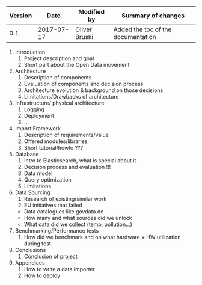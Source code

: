 |Version|Date|Modified by|Summary of changes
|-------|----|-----------|------------------
| 0.1   | 2017-07-17 |Oliver Bruski | Added the toc of the documentation |


1. Introduction
    1. Project description and goal
    1. Short part about the Open Data movement
1. Architecture
    1. Description of components
    1. Evaluation of components and decision process
    1. Architecture evolution & background on those decisions
    1. Limitations/Drawbacks of architecture
1. Infrastructure/ physical architecture
    1. Logging
    1. Deployment
    1. ...
1. Import Framework
    1. Description of requirements/value
    1. Offered modules/libraries
    1. Short tutorial/howto ???
1. Database
    1. Intro to Elasticsearch, what is special about it
    1. Decision process and evaluation !!!
    1. Data model
    1. Query optimization
    1. Limitations
1. Data Sourcing
    1. Research of existing/similar work
    1. EU initiatives that failed
      * Data catalogues like govdata.de
      * How many and what sources did we unlock
      * What data did we collect (temp, pollution...)
1. Benchmarking/Performance tests
    1. How did we benchmark and on what hardware + HW utilization during test
1. Conclusions
    1. Conclusion of project
1. Appendices
    1. How to write a data importer
    1. How to deploy

